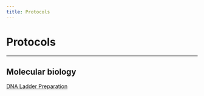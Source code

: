 ```yaml
---
title: Protocols
---
```


# Protocols

- - -
  
## Molecular biology  
[DNA Ladder Preparation](/protocols/dna-ladder-100bp)  